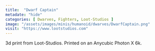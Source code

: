 ```yaml
---
title:  "Dwarf Captain"
metadate: "hide"
categories: [ Dwarves, Fighters, Loot-Studios ]
image: "/assets/images/minis/humanoid/dwarves/DwarfCaptain.png"
visit: "https://www.lootstudios.com"
---
```

3d print from Loot-Studios. Printed on an Anycubic Photon X 6k.